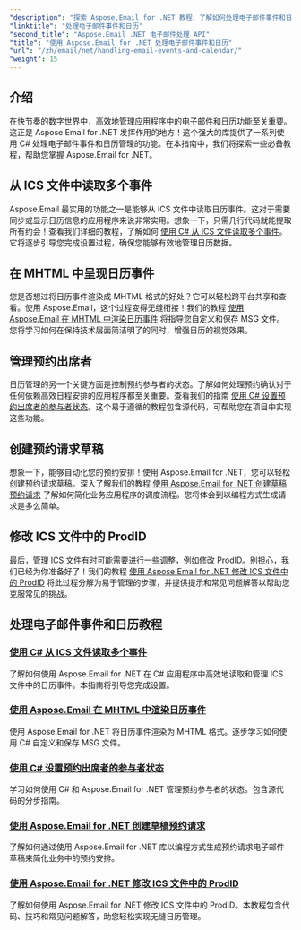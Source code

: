 ```yaml
---
"description": "探索 Aspose.Email for .NET 教程，了解如何处理电子邮件事件和日历管理。学习高效增强 C# 应用程序的技巧。"
"linktitle": "处理电子邮件事件和日历"
"second_title": "Aspose.Email .NET 电子邮件处理 API"
"title": "使用 Aspose.Email for .NET 处理电子邮件事件和日历"
"url": "/zh/email/net/handling-email-events-and-calendar/"
"weight": 15
---
```


## 介绍

在快节奏的数字世界中，高效地管理应用程序中的电子邮件和日历功能至关重要。这正是 Aspose.Email for .NET 发挥作用的地方！这个强大的库提供了一系列使用 C# 处理电子邮件事件和日历管理的功能。在本指南中，我们将探索一些必备教程，帮助您掌握 Aspose.Email for .NET。

## 从 ICS 文件中读取多个事件

Aspose.Email 最实用的功能之一是能够从 ICS 文件中读取日历事件。这对于需要同步或显示日历信息的应用程序来说非常实用。想象一下，只需几行代码就能提取所有约会！查看我们详细的教程，了解如何 [使用 C# 从 ICS 文件读取多个事件](./read-multiple-events-from-ics-files-with-csharp/)。它将逐步引导您完成设置过程，确保您能够有效地管理日历数据。 

## 在 MHTML 中呈现日历事件 

您是否想过将日历事件渲染成 MHTML 格式的好处？它可以轻松跨平台共享和查看。使用 Aspose.Email，这个过程变得无缝衔接！我们的教程 [使用 Aspose.Email 在 MHTML 中渲染日历事件](./render-calendar-events-in-mhtml/) 将指导您自定义和保存 MSG 文件。您将学习如何在保持技术层面简洁明了的同时，增强日历的视觉效果。

## 管理预约出席者

日历管理的另一个关键方面是控制预约参与者的状态。了解如何处理预约确认对于任何依赖高效日程安排的应用程序都至关重要。查看我们的指南 [使用 C# 设置预约出席者的参与者状态](./setting-participant-status-for-appointment-attendees/)。这个易于遵循的教程包含源代码，可帮助您在项目中实现这些功能。

## 创建预约请求草稿 

想象一下，能够自动化您的预约安排！使用 Aspose.Email for .NET，您可以轻松创建预约请求草稿。深入了解我们的教程 [使用 Aspose.Email for .NET 创建草稿预约请求](./creating-draft-appointment-request/) 了解如何简化业务应用程序的调度流程。您将体会到以编程方式生成请求是多么简单。

## 修改 ICS 文件中的 ProdID 

最后，管理 ICS 文件有时可能需要进行一些调整，例如修改 ProdID。别担心，我们已经为你准备好了！我们的教程 [使用 Aspose.Email for .NET 修改 ICS 文件中的 ProdID](./modify-prodid-in-ics-files/) 将此过程分解为易于管理的步骤，并提供提示和常见问题解答以帮助您克服常见的挑战。

## 处理电子邮件事件和日历教程
### [使用 C# 从 ICS 文件读取多个事件](./read-multiple-events-from-ics-files-with-csharp/)
了解如何使用 Aspose.Email for .NET 在 C# 应用程序中高效地读取和管理 ICS 文件中的日历事件。本指南将引导您完成设置。
### [使用 Aspose.Email 在 MHTML 中渲染日历事件](./render-calendar-events-in-mhtml/)
使用 Aspose.Email for .NET 将日历事件渲染为 MHTML 格式。逐步学习如何使用 C# 自定义和保存 MSG 文件。
### [使用 C# 设置预约出席者的参与者状态](./setting-participant-status-for-appointment-attendees/)
学习如何使用 C# 和 Aspose.Email for .NET 管理预约参与者的状态。包含源代码的分步指南。
### [使用 Aspose.Email for .NET 创建草稿预约请求](./creating-draft-appointment-request/)
了解如何通过使用 Aspose.Email for .NET 库以编程方式生成预约请求电子邮件草稿来简化业务中的预约安排。
### [使用 Aspose.Email for .NET 修改 ICS 文件中的 ProdID](./modify-prodid-in-ics-files/)
了解如何使用 Aspose.Email for .NET 修改 ICS 文件中的 ProdID。本教程包含代码、技巧和常见问题解答，助您轻松实现无缝日历管理。